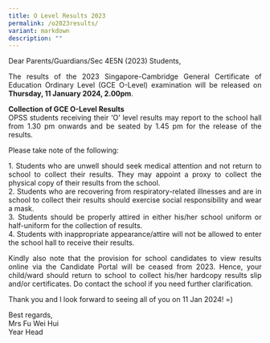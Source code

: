 ```yaml
---
title: O Level Results 2023
permalink: /o2023results/
variant: markdown
description: ""
---
```

<div align="justify">
	
<p>Dear Parents/Guardians/Sec 4E5N (2023) Students,</p>

<p>The results of the 2023 Singapore-Cambridge General Certificate of Education Ordinary Level (GCE O-Level) examination will be released on <strong>Thursday, 11 January 2024, 2.00pm</strong>.</p>

<p><b>Collection of GCE O-Level Results</b><br>
OPSS students receiving their ‘O’ level results may report to the school hall from 1.30 pm onwards and be seated by 1.45 pm for the release of the results.</p>

<p>Please take note of the following:</p>

<p>1.	Students who are unwell should seek medical attention and not return to school to collect their results.  They may appoint a proxy to collect the physical copy of their results from the school.<br>
2.	Students who are recovering from respiratory-related illnesses and are in school to collect their results should exercise social responsibility and wear a mask.<br>
3.	Students should be properly attired in either his/her school uniform or half-uniform for the collection of results.<br>
4.	Students with inappropriate appearance/attire will not be allowed to enter the school hall to receive their results.</p>


<p>Kindly also note that the provision for school candidates to view results online via the Candidate Portal will be ceased from 2023. Hence, your child/ward should return to school to collect his/her hardcopy results slip and/or certificates. Do contact the school if you need further clarification.</p>

<p>Thank you and I look forward to seeing all of you on 11 Jan 2024! =)</p>

<p>Best regards,<br>
Mrs Fu Wei Hui<br>
Year Head</p>

	
</div>